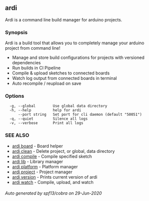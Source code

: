 ## ardi

Ardi is a command line build manager for arduino projects.

### Synopsis


Ardi is a build tool that allows you to completely manage your arduino project from command line!

- Manage and store build configurations for projects with versioned dependencies
- Run builds in CI Pipeline
- Compile & upload sketches to connected boards
- Watch log output from connected boards in terminal
- Auto recompile / reupload on save

### Options

```
  -g, --global        Use global data directory
  -h, --help          help for ardi
      --port string   Set port for cli daemon (default "50051")
  -q, --quiet         Silence all logs
  -v, --verbose       Print all logs
```

### SEE ALSO

* [ardi board](ardi_board.md)	 - Board helper
* [ardi clean](ardi_clean.md)	 - Delete project, or global, data directory
* [ardi compile](ardi_compile.md)	 - Compile specified sketch
* [ardi lib](ardi_lib.md)	 - Library manager
* [ardi platform](ardi_platform.md)	 - Platform manager
* [ardi project](ardi_project.md)	 - Project manager
* [ardi version](ardi_version.md)	 - Prints current version of ardi
* [ardi watch](ardi_watch.md)	 - Compile, upload, and watch

###### Auto generated by spf13/cobra on 29-Jun-2020
